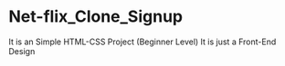 # Net-flix_Clone_Signup
It is an Simple HTML-CSS Project (Beginner Level)
It is just a Front-End Design 
